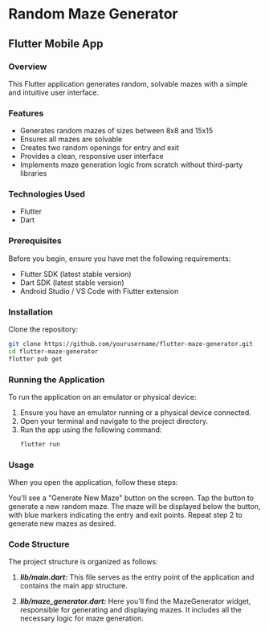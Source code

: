 # Random Maze Generator

## Flutter Mobile App

### Overview
This Flutter application generates random, solvable mazes with a simple and intuitive user interface.

### Features
- Generates random mazes of sizes between 8x8 and 15x15
- Ensures all mazes are solvable
- Creates two random openings for entry and exit
- Provides a clean, responsive user interface
- Implements maze generation logic from scratch without third-party libraries

### Technologies Used
- Flutter
- Dart

### Prerequisites
Before you begin, ensure you have met the following requirements:
- Flutter SDK (latest stable version)
- Dart SDK (latest stable version)
- Android Studio / VS Code with Flutter extension

### Installation
Clone the repository:
```bash
git clone https://github.com/yourusername/flutter-maze-generator.git
cd flutter-maze-generator
flutter pub get
```

### Running the Application

To run the application on an emulator or physical device:

1. Ensure you have an emulator running or a physical device connected.
2. Open your terminal and navigate to the project directory.
3. Run the app using the following command:
   ```bash
   flutter run


### Usage
When you open the application, follow these steps:

You'll see a "Generate New Maze" button on the screen.
Tap the button to generate a new random maze.
The maze will be displayed below the button, with blue markers indicating the entry and exit points.
Repeat step 2 to generate new mazes as desired.


### Code Structure

The project structure is organized as follows:

1. ***lib/main.dart:*** This file serves as the entry point of the application and contains the main app structure.

2. ***lib/maze_generator.dart:*** Here you'll find the MazeGenerator widget, responsible for generating and displaying mazes. It includes all the necessary logic for maze generation.

